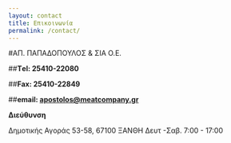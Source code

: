```yaml
---
layout: contact
title: Επικοινωνία
permalink: /contact/
---
```


#ΑΠ. ΠΑΠΑΔΟΠΟΥΛΟΣ & ΣΙΑ Ο.Ε.

##**Τel: 25410-22080** 

##**Fax: 25410-22849**

##**email: apostolos@meatcompany.gr**

**Διεύθυνση**

Δημοτικής Αγοράς 53-58, 67100 ΞΑΝΘΗ
Δευτ -Σαβ. 7:00 - 17:00








